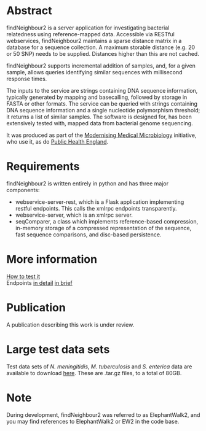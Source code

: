 # Abstract
findNeighbour2 is a server application for investigating bacterial relatedness using reference-mapped data.
Accessible via RESTful webservices, findNeighbour2 maintains a sparse distance matrix in a database
for a sequence collection.  A maximum storable distance (e.g. 20 or 50 SNP) needs to be supplied.  Distances higher than this are
not cached.

findNeighbour2 supports incremental addition of samples, and, for a given sample, allows queries identifying similar sequences
with millisecond response times.

The inputs to the service are strings containing DNA sequence information, typically generated by mapping and basecalling, followed by storage in FASTA or other formats.
The service can be queried with strings containing DNA sequence information and a single nucleotide polymorphism threshold; it returns a list of similar samples.
The software is designed for, has been extensively tested with, mapped data from bacterial genome sequencing.

It was produced as part of the [Modernising Medical Microbiology](http://modmedmicro.nsms.ox.ac.uk/) initiative, who use it, as do [Public Health England](https://www.gov.uk/government/organisations/public-health-england).

# Requirements
findNeighbour2 is written entirely in python and has three major components:
* webservice-server-rest, which is a Flask application implementing restful endpoints.  This calls the xmlrpc endpoints transparently.
* webservice-server, which is an xmlrpc server. 
* seqComparer, a class which implements reference-based compression, in-memory storage of a compressed representation of the sequence,
fast sequence comparisons, and disc-based persistence. 

# More information
[How to test it](doc/HowToTest.md)  
Endpoints [in detail](doc/endpoints.md) [in brief](src/rest-routes.md)

# Publication
A publication describing this work is under review. 

# Large test data sets
Test data sets of *N. meningitidis*, *M. tuberculosis* and *S. enterica* data are available to download [here](https://ora.ox.ac.uk/objects/uuid:82ce6500-fa71-496a-8ba5-ba822b6cbb50).  These are .tar.gz files, to a total of 80GB.

# Note
During development, findNeighbour2 was referred to as ElephantWalk2, and you may find references to ElephantWalk2 or EW2 in the code base.
